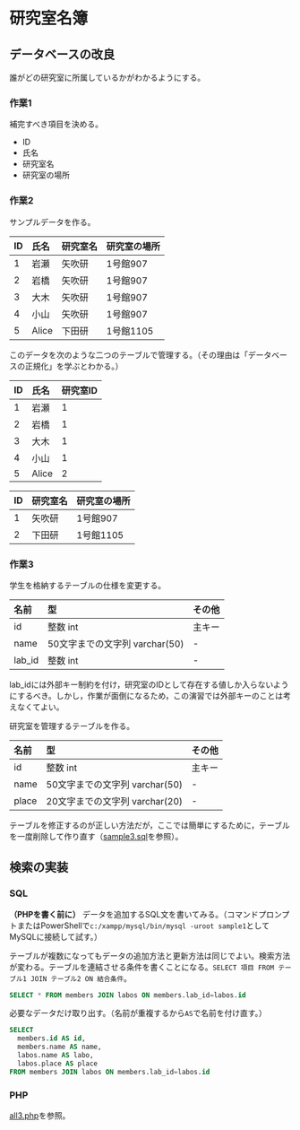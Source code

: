 # 研究室名簿

## データベースの改良

誰がどの研究室に所属しているかがわかるようにする。

### 作業1

補完すべき項目を決める。

- ID
- 氏名
- 研究室名
- 研究室の場所

### 作業2

サンプルデータを作る。

|ID |氏名|研究室名|研究室の場所|
|:--|:---|:-------|:-----------|
|1  |岩瀬|矢吹研|1号館907|
|2  |岩橋|矢吹研|1号館907|
|3  |大木|矢吹研|1号館907|
|4  |小山|矢吹研|1号館907|
|5  |Alice|下田研|1号館1105|

このデータを次のような二つのテーブルで管理する。（その理由は「データベースの正規化」を学ぶとわかる。）

|ID |氏名|研究室ID|
|:--|:---|:-------|
|1  |岩瀬|1|
|2  |岩橋|1|
|3  |大木|1|
|4  |小山|1|
|5  |Alice|2|

|ID |研究室名|研究室の場所|
|:--|:---|:-------|
|1  |矢吹研|1号館907|
|2  |下田研|1号館1105|

### 作業3

学生を格納するテーブルの仕様を変更する。

|名前|型|その他|
|:---|:----------|:-----|
|id  |整数 int|主キー|
|name|50文字までの文字列 varchar(50)|-|
|lab_id|整数 int|-|

lab_idには外部キー制約を付け，研究室のIDとして存在する値しか入らないようにするべき。しかし，作業が面倒になるため，この演習では外部キーのことは考えなくてよい。

研究室を管理するテーブルを作る。

|名前|型|その他|
|:---|:----------|:-----|
|id  |整数 int|主キー|
|name|50文字までの文字列 varchar(50)|-|
|place|20文字までの文字列 varchar(20)|-|

テーブルを修正するのが正しい方法だが，ここでは簡単にするために，テーブルを一度削除して作り直す（[sample3.sql](sample3.sql)を参照）。

## 検索の実装

### SQL

**（PHPを書く前に）** データを追加するSQL文を書いてみる。（コマンドプロンプトまたはPowerShellで`c:/xampp/mysql/bin/mysql -uroot sample1`としてMySQLに接続して試す。）

テーブルが複数になってもデータの追加方法と更新方法は同じでよい。検索方法が変わる。テーブルを連結させる条件を書くことになる。`SELECT 項目 FROM テーブル1 JOIN テーブル2 ON 結合条件`。

```sql
SELECT * FROM members JOIN labos ON members.lab_id=labos.id
```

必要なデータだけ取り出す。（名前が重複するから`AS`で名前を付け直す。）

```sql
SELECT
  members.id AS id,
  members.name AS name,
  labos.name AS labo,
  labos.place AS place
FROM members JOIN labos ON members.lab_id=labos.id
```

### PHP

[all3.php](all3.php)を参照。
